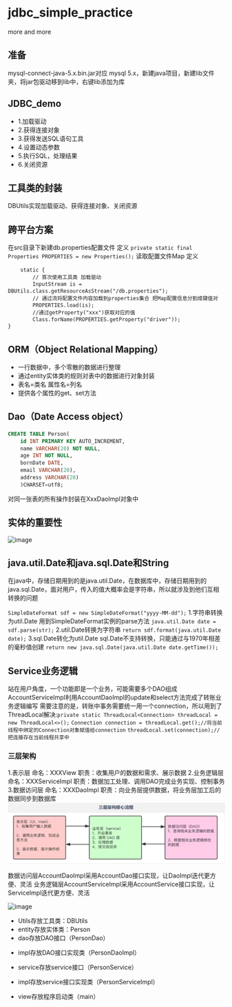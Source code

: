 # jdbc_simple_practice
more and more

## 准备
mysql-connect-java-5.x.bin.jar对应 mysql 5.x，新建java项目，新建lib文件夹，将jar包驱动移到lib中，右键lib添加为库

## JDBC_demo
+ 1.加载驱动
+ 2.获得连接对象
+ 3.获得发送SQL语句工具
+ 4.设置动态参数
+ 5.执行SQL，处理结果
+ 6.关闭资源

## 工具类的封装
DBUtils实现加载驱动、获得连接对象、关闭资源

## 跨平台方案
在src目录下新建db.properties配置文件
定义 `private static final Properties PROPERTIES = new Properties();` 读取配置文件Map
定义 
```
    static {
        // 首次使用工具类 加载驱动 
        InputStream is = DBUtils.class.getResourceAsStream("/db.properties");
        // 通过流将配置文件内容加载到properties集合 把Map配置信息分割成键值对
        PROPERTIES.load(is);
        //通过getProperty("xxx")获取对应的值 
        Class.forName(PROPERTIES.getProperty("driver"));
}
```
## ORM（Object Relational Mapping）
* 一行数据中，多个零散的数据进行整理
* 通过entity实体类的规则对表中的数据进行对象封装
* 表名=类名 属性名=列名
* 提供各个属性的get、set方法
## Dao（Date Access object）
```sql
CREATE TABLE Person(
	id INT PRIMARY KEY AUTO_INCREMENT,
	name VARCHAR(20) NOT NULL,
	age INT NOT NULL,
	bornDate DATE,
	email VARCHAR(20),
	address VARCHAR(20)
	)CHARSET=utf8;
```
对同一张表的所有操作封装在XxxDaoImpl对象中

## 实体的重要性
![image](https://user-images.githubusercontent.com/44385387/142001918-a2a31c62-609c-47e6-8a91-3f03665f561f.png)

## java.util.Date和java.sql.Date和String
在java中，存储日期用到的是java.util.Date，在数据库中，存储日期用到的java.sql.Date，面对用户，传入的值大概率会是字符串，所以就涉及到他们互相转换的问题

`SimpleDateFormat sdf = new SimpleDateFormat("yyyy-MM-dd");`
1.字符串转换为util.Date
用到SimpleDateFormat实例的parse方法
`java.util.Date date = sdf.parse(str);`
2.util.Date转换为字符串
`return sdf.format(java.util.Date date);`
3.sql.Date转化为util.Date
sql.Date不支持转换，只能通过与1970年相差的毫秒值创建
`return new java.sql.Date(java.util.Date date.getTime());`

## Service业务逻辑
站在用户角度，一个功能即是一个业务，可能需要多个DAO组成
AccountServiceImpl利用AccountDaoImpl的update和select方法完成了转账业务逻辑编写
需要注意的是，转账中事务需要统一用一个connection，所以用到了ThreadLocal解决:`private static ThreadLocal<Connection> threadLocal = new ThreadLocal<>();`
`Connection connection = threadLocal.get();//将当前线程中绑定的Connection对象赋值给connection`
`threadLocal.set(connection);//把连接存在当前线程共享中`

### 三层架构
1.表示层
命名：XXXView
职责：收集用户的数据和需求、展示数据
2.业务逻辑层
命名：XXXServiceImpl
职责：数据加工处理、调用DAO完成业务实现、控制事务
3.数据访问层
命名：XXXDaoImpl
职责：向业务层提供数据，将业务层加工后的数据同步到数据库
![img.png](三层架构.png)

数据访问层AccountDaoImpl采用AccountDao接口实现，让DaoImpl迭代更方便、灵活
业务逻辑层AccountServiceImpl采用AccountService接口实现，让ServiceImpl迭代更方便、灵活

![image](https://user-images.githubusercontent.com/44385387/144239658-91ce8d56-82d5-4fce-9588-9a1bb80668e9.png)
* Utils存放工具类：DBUtils
* entity存放实体类：Person
* dao存放DAO接口（PersonDao）
 + impl存放DAO接口实现类（PersonDaoImpl）
* service存放service接口（PersonService）
 + impl存放service接口实现类（PersonServiceImpl）
* view存放程序启动类（main）
